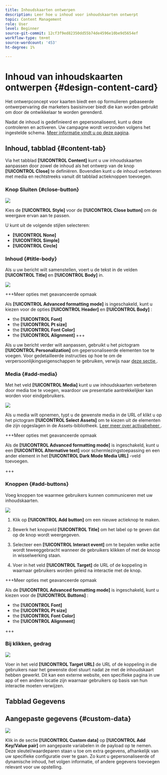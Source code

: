 ```yaml
---
title: Inhoudskaarten ontwerpen
description: Leer hoe u inhoud voor inhoudskaarten ontwerpt
topic: Content Management
role: User
level: Beginner
source-git-commit: 12cf3f9ed82350dd55b74de4596e10be9d5654ef
workflow-type: tm+mt
source-wordcount: '453'
ht-degree: 1%

---
```


# Inhoud van inhoudskaarten ontwerpen {#design-content-card}

Het ontwerpconcept voor kaarten biedt een op formulieren gebaseerde ontwerpervaring die marketers basisinvoer biedt die kan worden gebruikt om door de ontwikkelaar te worden gerenderd.

Nadat de inhoud is gedefinieerd en gepersonaliseerd, kunt u deze controleren en activeren. Uw campagne wordt verzonden volgens het ingestelde schema. [Meer informatie vindt u op deze pagina](../campaigns/review-activate-campaign.md).

## Inhoud, tabblad {#content-tab}

Via het tabblad **[!UICONTROL Content]** kunt u uw inhoudskaarten aanpassen door zowel de inhoud als het ontwerp van de knop **[!UICONTROL Close]** te definiëren. Bovendien kunt u de inhoud verbeteren met media en rechtstreeks vanuit dit tabblad actieknoppen toevoegen.

### Knop Sluiten {#close-button}

![](assets/content-card-design-1.png)

Kies de **[!UICONTROL Style]** voor de **[!UICONTROL Close button]** om de weergave ervan aan te passen.

U kunt uit de volgende stijlen selecteren:

* **[!UICONTROL None]**
* **[!UICONTROL Simple]**
* **[!UICONTROL Circle]**

### Inhoud {#title-body}

Als u uw bericht wilt samenstellen, voert u de tekst in de velden **[!UICONTROL Title]** en **[!UICONTROL Body]** in.

![](assets/content-card-design-2.png)

+++Meer opties met geavanceerde opmaak

Als **[!UICONTROL Advanced formatting mode]** is ingeschakeld, kunt u kiezen voor de opties **[!UICONTROL Header]** en **[!UICONTROL Body]** :

* the **[!UICONTROL Font]**
* the **[!UICONTROL Pt size]**
* the **[!UICONTROL Font Color]**
* the **[!UICONTROL Alignment]**
+++

Als u uw bericht verder wilt aanpassen, gebruikt u het pictogram **[!UICONTROL Personalization]** om gepersonaliseerde elementen toe te voegen. Voor gedetailleerde instructies op hoe te om de verpersoonlijkingseigenschappen te gebruiken, verwijs naar [ deze sectie ](../personalization/personalize.md).

### Media {#add-media}

Met het veld **[!UICONTROL Media]** kunt u uw inhoudskaarten verbeteren door media toe te voegen, waardoor uw presentatie aantrekkelijker kan worden voor eindgebruikers.

![](assets/content-card-design-3.png)

Als u media wilt opnemen, typt u de gewenste media in de URL of klikt u op het pictogram **[!UICONTROL Select Assets]** om te kiezen uit de elementen die zijn opgeslagen in de Assets-bibliotheek. [ Leer meer over activabeheer ](../content-management/assets.md).

+++Meer opties met geavanceerde opmaak

Als de **[!UICONTROL Advanced formatting mode]** is ingeschakeld, kunt u een **[!UICONTROL Alternative text]** voor schermlezingstoepassing en een ander element in het **[!UICONTROL Dark Mode Media URL]** -veld toevoegen.

+++

### Knoppen {#add-buttons}

Voeg knoppen toe waarmee gebruikers kunnen communiceren met uw inhoudskaarten.

![](assets/content-card-design-4.png)

1. Klik op **[!UICONTROL Add button]** om een nieuwe actieknop te maken.

1. Bewerk het knopveld **[!UICONTROL Title]** om het label op te geven dat op de knop wordt weergegeven.

1. Selecteer een **[!UICONTROL Interact event]** om te bepalen welke actie wordt teweeggebracht wanneer de gebruikers klikken of met de knoop in wisselwerking staan.

1. Voer in het veld **[!UICONTROL Target]** de URL of de koppeling in waarnaar gebruikers worden geleid na interactie met de knop.

+++Meer opties met geavanceerde opmaak

Als de **[!UICONTROL Advanced formatting mode]** is ingeschakeld, kunt u kiezen voor de **[!UICONTROL Buttons]** :

* the **[!UICONTROL Font]**
* the **[!UICONTROL Pt size]**
* the **[!UICONTROL Font Color]**
* the **[!UICONTROL Alignment]**

+++

### Bij klikken, gedrag

![](assets/content-card-design-5.png)

Voer in het veld **[!UICONTROL Target URL]** de URL of de koppeling in die gebruikers naar het gewenste doel stuurt nadat ze met de inhoudskaart hebben gewerkt. Dit kan een externe website, een specifieke pagina in uw app of een andere locatie zijn waarnaar gebruikers op basis van hun interactie moeten verwijzen.

## Tabblad Gegevens

## Aangepaste gegevens {#custom-data}

![](assets/content-card-design-6.png)

Klik in de sectie **[!UICONTROL Custom data]** op **[!UICONTROL Add Key/Value pair]** om aangepaste variabelen in de payload op te nemen. Deze sleutel/waardeparen staan u toe om extra gegevens, afhankelijk van uw specifieke configuratie over te gaan. Zo kunt u gepersonaliseerde of dynamische inhoud, het volgen informatie, of andere gegevens toevoegen relevant voor uw opstelling.
